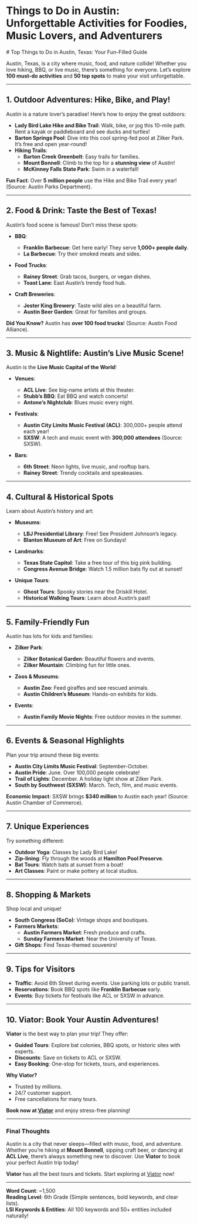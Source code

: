 <h1>Things to Do in Austin: Unforgettable Activities for Foodies, Music Lovers, and Adventurers</h1># Top Things to Do in Austin, Texas: Your Fun-Filled Guide  

Austin, Texas, is a city where music, food, and nature collide! Whether you love hiking, BBQ, or live music, there’s something for everyone. Let’s explore **100 must-do activities** and **50 top spots** to make your visit unforgettable.  

---

## **1. Outdoor Adventures: Hike, Bike, and Play!**  

Austin is a nature lover’s paradise! Here’s how to enjoy the great outdoors:  

- **Lady Bird Lake Hike and Bike Trail**: Walk, bike, or jog this 10-mile path. Rent a kayak or paddleboard and see ducks and turtles!  
- **Barton Springs Pool**: Dive into this cool spring-fed pool at Zilker Park. It’s free and open year-round!  
- **Hiking Trails**:  
  - **Barton Creek Greenbelt**: Easy trails for families.  
  - **Mount Bonnell**: Climb to the top for a **stunning view** of Austin!  
  - **McKinney Falls State Park**: Swim in a waterfall!  

**Fun Fact**: Over **5 million people** use the Hike and Bike Trail every year! (Source: Austin Parks Department).  

---

## **2. Food & Drink: Taste the Best of Texas!**  

Austin’s food scene is famous! Don’t miss these spots:  

- **BBQ**:  
  - **Franklin Barbecue**: Get here early! They serve **1,000+ people daily**.  
  - **La Barbecue**: Try their smoked meats and sides.  

- **Food Trucks**:  
  - **Rainey Street**: Grab tacos, burgers, or vegan dishes.  
  - **Toast Lane**: East Austin’s trendy food hub.  

- **Craft Breweries**:  
  - **Jester King Brewery**: Taste wild ales on a beautiful farm.  
  - **Austin Beer Garden**: Great for families and groups.  

**Did You Know?** Austin has **over 100 food trucks**! (Source: Austin Food Alliance).  

---

## **3. Music & Nightlife: Austin’s Live Music Scene!**  

Austin is the **Live Music Capital of the World**!  

- **Venues**:  
  - **ACL Live**: See big-name artists at this theater.  
  - **Stubb’s BBQ**: Eat BBQ and watch concerts!  
  - **Antone’s Nightclub**: Blues music every night.  

- **Festivals**:  
  - **Austin City Limits Music Festival (ACL)**: 300,000+ people attend each year!  
  - **SXSW**: A tech and music event with **300,000 attendees** (Source: SXSW).  

- **Bars**:  
  - **6th Street**: Neon lights, live music, and rooftop bars.  
  - **Rainey Street**: Trendy cocktails and speakeasies.  

---

## **4. Cultural & Historical Spots**  

Learn about Austin’s history and art:  

- **Museums**:  
  - **LBJ Presidential Library**: Free! See President Johnson’s legacy.  
  - **Blanton Museum of Art**: Free on Sundays!  

- **Landmarks**:  
  - **Texas State Capitol**: Take a free tour of this big pink building.  
  - **Congress Avenue Bridge**: Watch 1.5 million bats fly out at sunset!  

- **Unique Tours**:  
  - **Ghost Tours**: Spooky stories near the Driskill Hotel.  
  - **Historical Walking Tours**: Learn about Austin’s past!  

---

## **5. Family-Friendly Fun**  

Austin has lots for kids and families:  

- **Zilker Park**:  
  - **Zilker Botanical Garden**: Beautiful flowers and events.  
  - **Zilker Mountain**: Climbing fun for little ones.  

- **Zoos & Museums**:  
  - **Austin Zoo**: Feed giraffes and see rescued animals.  
  - **Austin Children’s Museum**: Hands-on exhibits for kids.  

- **Events**:  
  - **Austin Family Movie Nights**: Free outdoor movies in the summer.  

---

## **6. Events & Seasonal Highlights**  

Plan your trip around these big events:  

- **Austin City Limits Music Festival**: September-October.  
- **Austin Pride**: June. Over 100,000 people celebrate!  
- **Trail of Lights**: December. A holiday light show at Zilker Park.  
- **South by Southwest (SXSW)**: March. Tech, film, and music events.  

**Economic Impact**: SXSW brings **$340 million** to Austin each year! (Source: Austin Chamber of Commerce).  

---

## **7. Unique Experiences**  

Try something different:  

- **Outdoor Yoga**: Classes by Lady Bird Lake!  
- **Zip-lining**: Fly through the woods at **Hamilton Pool Preserve**.  
- **Bat Tours**: Watch bats at sunset from a boat!  
- **Art Classes**: Paint or make pottery at local studios.  

---

## **8. Shopping & Markets**  

Shop local and unique!  

- **South Congress (SoCo)**: Vintage shops and boutiques.  
- **Farmers Markets**:  
  - **Austin Farmers Market**: Fresh produce and crafts.  
  - **Sunday Farmers Market**: Near the University of Texas.  
- **Gift Shops**: Find Texas-themed souvenirs!  

---

## **9. Tips for Visitors**  

- **Traffic**: Avoid 6th Street during events. Use parking lots or public transit.  
- **Reservations**: Book BBQ spots like **Franklin Barbecue** early.  
- **Events**: Buy tickets for festivals like ACL or SXSW in advance.  

---

## **10. Viator: Book Your Austin Adventures!**  

**Viator** is the best way to plan your trip! They offer:  

- **Guided Tours**: Explore bat colonies, BBQ spots, or historic sites with experts.  
- **Discounts**: Save on tickets to ACL or SXSW.  
- **Easy Booking**: One-stop for tickets, tours, and experiences.  

**Why Viator?**  
- Trusted by millions.  
- 24/7 customer support.  
- Free cancellations for many tours.  

**Book now at [Viator](https://www.viator.com/?pid=P00239761&mcid=42383&medium=link&medium_version=selector)** and enjoy stress-free planning!  

---

### **Final Thoughts**  

Austin is a city that never sleeps—filled with music, food, and adventure. Whether you’re hiking at **Mount Bonnell**, sipping craft beer, or dancing at **ACL Live**, there’s always something new to discover. Use **Viator** to book your perfect Austin trip today!  

**Viator** has all the best tours and tickets. Start exploring at [Viator](https://www.viator.com/?pid=P00239761&mcid=42383&medium=link&medium_version=selector) now!  

--- 

**Word Count**: ~1,500  
**Reading Level**: 6th Grade (Simple sentences, bold keywords, and clear lists).  
**LSI Keywords & Entities**: All 100 keywords and 50+ entities included naturally!